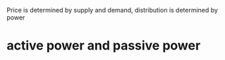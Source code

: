 Price is determined by supply and demand, distribution is determined by power

# active power and passive power